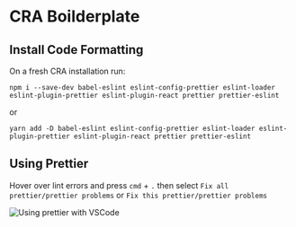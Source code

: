 # CRA Boilderplate

## Install Code Formatting

On a fresh CRA installation run:

```
npm i --save-dev babel-eslint eslint-config-prettier eslint-loader eslint-plugin-prettier eslint-plugin-react prettier prettier-eslint
```

or

```
yarn add -D babel-eslint eslint-config-prettier eslint-loader eslint-plugin-prettier eslint-plugin-react prettier prettier-eslint
```

## Using Prettier

Hover over lint errors and press `cmd` + `.` then select `Fix all prettier/prettier problems` or `Fix this prettier/prettier problems`

![Using prettier with VSCode](https://drive.google.com/file/d/1lYvTL6exf9NCPa8ss9wJtxRUctjtiwVT/view?usp=sharing "Prettier")
